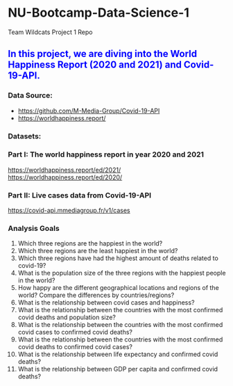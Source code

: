 # NU-Bootcamp-Data-Science-1
Team Wildcats Project 1 Repo

## <span style="color: blue">In this project, we are diving into the World Happiness Report (2020 and 2021) and Covid-19-API. </span>

### Data Source: 
- https://github.com/M-Media-Group/Covid-19-API
- https://worldhappiness.report/


### Datasets:

### Part I: The world happiness report in year 2020 and 2021
https://worldhappiness.report/ed/2021/
https://worldhappiness.report/ed/2020/
### Part II: Live cases data from Covid-19-API
https://covid-api.mmediagroup.fr/v1/cases

### Analysis Goals

1. Which three regions are the happiest in the world? 
2. Which three regions are the least happiest in the world?
3. Which three regions have had the highest amount of deaths related to covid-19?
4. What is the population size of the three regions with the happiest people in the world?
5. How happy are the different geographical locations and regions of the world? Compare the differences by countries/regions?
6. What is the relationship between covid cases and happiness?
7. What is the relationship between the countries with the most confirmed covid deaths and population size? 
8. What is the relationship between the countries with the most confirmed covid cases to confirmed covid deaths? 
9. What is the relationship between the countries with the most confirmed covid deaths to confirmed covid cases?
10. What is the relationship between life expectancy and confirmed covid deaths? 
11. What is the relationship between GDP per capita and confirmed covid deaths?
